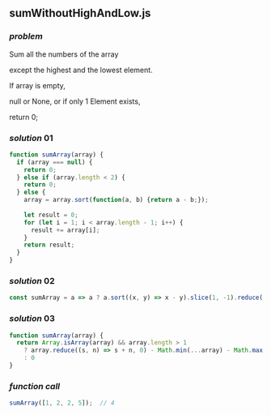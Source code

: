 ## sumWithoutHighAndLow.js

### ***problem***

Sum all the numbers of the array

except the highest and the lowest element.

If array is empty,

null or None, or if only 1 Element exists,

return 0;



### ***solution*** 01

```javascript
function sumArray(array) {
  if (array === null) {
    return 0;
  } else if (array.length < 2) {
    return 0;
  } else {
    array = array.sort(function(a, b) {return a - b;});
    
    let result = 0;
    for (let i = 1; i < array.length - 1; i++) {
      result += array[i];
    }
    return result;
  }
}
```



### ***solution*** 02

```javascript
const sumArray = a => a ? a.sort((x, y) => x - y).slice(1, -1).reduce((s, e) => s + e, 0) : 0;
```



### ***solution*** 03

```javascript
function sumArray(array) {
  return Array.isArray(array) && array.length > 1
  	? array.reduce((s, n) => s + n, 0) - Math.min(...array) - Math.max(...array)
    : 0
}
```



### ***function call***

```javascript
sumArray([1, 2, 2, 5]);  // 4
```

